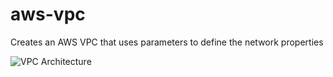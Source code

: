 # aws-vpc
Creates an AWS VPC that uses parameters to define the network properties

![VPC Architecture](https://github.com/barnesrobert/aws_vpc/blob/master/VPC.png)

